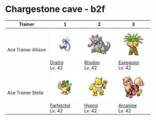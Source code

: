 # Chargestone cave - b2f

| Trainer             | 1                                                                                                   | 2                                                                                             | 3                                                                                                   |
| ------------------- | --------------------------------------------------------------------------------------------------- | --------------------------------------------------------------------------------------------- | --------------------------------------------------------------------------------------------------- |
| Ace Trainer Allison | ![dratini](../../img/pokemon/147.png) <br/>[Dratini](/blaze-black-wiki/pokemon/147) <br/>Lv. 42     | ![rhydon](../../img/pokemon/112.png) <br/>[Rhydon](/blaze-black-wiki/pokemon/112) <br/>Lv. 42 | ![exeggutor](../../img/pokemon/103.png) <br/>[Exeggutor](/blaze-black-wiki/pokemon/103) <br/>Lv. 42 |
| Ace Trainer Stella  | ![farfetchd](../../img/pokemon/083.png) <br/>[Farfetchd](/blaze-black-wiki/pokemon/083) <br/>Lv. 42 | ![hypno](../../img/pokemon/097.png) <br/>[Hypno](/blaze-black-wiki/pokemon/097) <br/>Lv. 42   | ![arcanine](../../img/pokemon/059.png) <br/>[Arcanine](/blaze-black-wiki/pokemon/059) <br/>Lv. 42   |